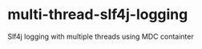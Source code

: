 multi-thread-slf4j-logging
==========================

Slf4j logging with multiple threads using MDC containter
